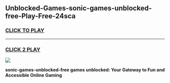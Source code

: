 
## Unblocked-Games-sonic-games-unblocked-free-Play-Free-24sca
<h3>
<a href="https://premium76.site?title=sonic-games-unblocked-free&ref=20A">CLICK TO PLAY</a></h3>
<hr>

<h3>
<a href="https://premium76.site?title=sonic-games-unblocked-free&ref=20A">CLICK 2 PLAY</a>
  
</h3>

<a href="https://premium76.site?title=sonic-games-unblocked-free&ref=20A"><img src="https://clearcache.store/games.png"></a>


**sonic-games-unblocked-free games unblocked: Your Gateway to Fun and Accessible Online Gaming**
